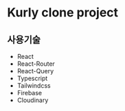 # Kurly clone project

## 사용기술

- React
- React-Router
- React-Query
- Typescript
- Tailwindcss
- Firebase
- Cloudinary
